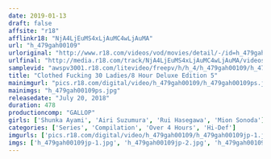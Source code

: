 ```yaml
---
date: 2019-01-13
draft: false
affsite: "r18"
afflinkr18: "NjA4LjEuMS4xLjAuMC4wLjAuMA"
url: "h_479gah00109"
urloriginal: "http://www.r18.com/videos/vod/movies/detail/-/id=h_479gah00109"
urlfinal: "http://media.r18.com/track/NjA4LjEuMS4xLjAuMC4wLjAuMA/videos/vod/movies/detail/-/id=h_479gah00109"
samplevid: "awspv3001.r18.com/litevideo/freepv/h/h_4/h_479gah00109/h_479gah00109_dmb_w.mp4"
title: "Clothed Fucking 30 Ladies/8 Hour Deluxe Edition 5"
mainimgurl: "pics.r18.com/digital/video/h_479gah00109/h_479gah00109ps.jpg"
mainimgs: "h_479gah00109ps.jpg"
releasedate: "July 20, 2018"
duration: 478
productioncomp: "GALLOP"
girls: ['Shunka Ayami', 'Airi Suzumura', 'Rui Hasegawa', 'Mion Sonoda']
categories: ['Series', 'Compilation', 'Over 4 Hours', 'Hi-Def']
imgurls: ['pics.r18.com/digital/video/h_479gah00109/h_479gah00109jp-1.jpg', 'pics.r18.com/digital/video/h_479gah00109/h_479gah00109jp-2.jpg', 'pics.r18.com/digital/video/h_479gah00109/h_479gah00109jp-3.jpg', 'pics.r18.com/digital/video/h_479gah00109/h_479gah00109jp-4.jpg', 'pics.r18.com/digital/video/h_479gah00109/h_479gah00109jp-5.jpg', 'pics.r18.com/digital/video/h_479gah00109/h_479gah00109jp-6.jpg', 'pics.r18.com/digital/video/h_479gah00109/h_479gah00109jp-7.jpg', 'pics.r18.com/digital/video/h_479gah00109/h_479gah00109jp-8.jpg', 'pics.r18.com/digital/video/h_479gah00109/h_479gah00109jp-9.jpg', 'pics.r18.com/digital/video/h_479gah00109/h_479gah00109jp-10.jpg', 'pics.r18.com/digital/video/h_479gah00109/h_479gah00109jp-11.jpg', 'pics.r18.com/digital/video/h_479gah00109/h_479gah00109jp-12.jpg', 'pics.r18.com/digital/video/h_479gah00109/h_479gah00109jp-13.jpg', 'pics.r18.com/digital/video/h_479gah00109/h_479gah00109jp-14.jpg', 'pics.r18.com/digital/video/h_479gah00109/h_479gah00109jp-15.jpg', 'pics.r18.com/digital/video/h_479gah00109/h_479gah00109jp-16.jpg', 'pics.r18.com/digital/video/h_479gah00109/h_479gah00109jp-17.jpg', 'pics.r18.com/digital/video/h_479gah00109/h_479gah00109jp-18.jpg', 'pics.r18.com/digital/video/h_479gah00109/h_479gah00109jp-19.jpg', 'pics.r18.com/digital/video/h_479gah00109/h_479gah00109jp-20.jpg']
imgs: ['h_479gah00109jp-1.jpg', 'h_479gah00109jp-2.jpg', 'h_479gah00109jp-3.jpg', 'h_479gah00109jp-4.jpg', 'h_479gah00109jp-5.jpg', 'h_479gah00109jp-6.jpg', 'h_479gah00109jp-7.jpg', 'h_479gah00109jp-8.jpg', 'h_479gah00109jp-9.jpg', 'h_479gah00109jp-10.jpg', 'h_479gah00109jp-11.jpg', 'h_479gah00109jp-12.jpg', 'h_479gah00109jp-13.jpg', 'h_479gah00109jp-14.jpg', 'h_479gah00109jp-15.jpg', 'h_479gah00109jp-16.jpg', 'h_479gah00109jp-17.jpg', 'h_479gah00109jp-18.jpg', 'h_479gah00109jp-19.jpg', 'h_479gah00109jp-20.jpg']
---
```

